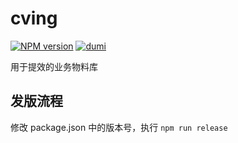 # cving

[![NPM version](https://img.shields.io/npm/v/cving.svg?style=flat)](https://www.npmjs.com/package/cving)
[![dumi](https://img.shields.io/badge/docs%20by-dumi-blue)](https://github.com/umijs/dumi)

用于提效的业务物料库

## 发版流程

修改 package.json 中的版本号，执行 `npm run release`
